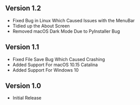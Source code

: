 ## Version 1.2
 - Fixed Bug in Linux Which Caused Issues with the MenuBar
 - Tidied up the About Screen
 - Removed macOS Dark Mode Due to PyInstaller Bug

## Version 1.1
 - Fixed File Save Bug Which Caused Crashing
 - Added Support For macOS 10.15 Catalina
 - Added Support For Windows 10

## Version 1.0
 - Initial Release
